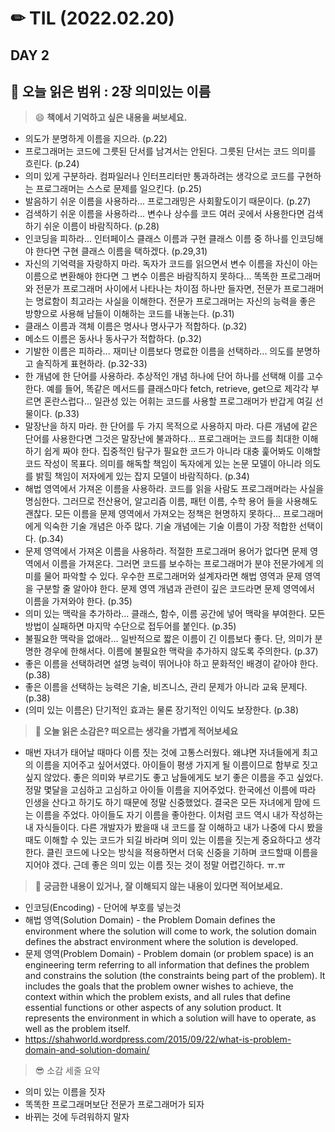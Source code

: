 # ✏ TIL (2022.02.20)
## DAY 2
📖 오늘 읽은 범위 : 2장 의미있는 이름
---
> 😄 **책에서 기억하고 싶은 내용을 써보세요.**
 - 의도가 분명하게 이름을 지으라. (p.22)
 - 프로그래머는 코드에 그릇된 단서를 남겨서는 안된다. 그릇된 단서는 코드 의미를 흐린다. (p.24) 
 - 의미 있게 구분하라. 컴파일러나 인터프리터만 통과하려는 생각으로 코드를 구현하는 프로그래머는 스스로 문제를 일으킨다. (p.25)
 - 발음하기 쉬운 이름을 사용하라... 프로그래밍은 사회활도이기 때문이다. (p.27)
 - 검색하기 쉬운 이름을 사용하라... 변수나 상수를 코드 여러 곳에서 사용한다면 검색하기 쉬운 이름이 바람직하다. (p.28)
 - 인코딩을 피하라... 인터페이스 클래스 이름과 구현 클래스 이름 중 하나를 인코딩해야 한다면 구현 클래스 이름을 택하겠다. (p.29,31)
 - 자신의 기억력을 자랑하지 마라. 독자가 코드를 읽으면서 변수 이름을 자신이 아는 이름으로 변환해야 한다면 그 변수 이름은 바람직하지 못하다... 똑똑한 프로그래머와 전문가 프로그래머 사이에서 나타나는 차이점 하나만 들자면, 전문가 프로그래머는 명료함이 최고라는 사실을 이해한다. 전문가 프로그래머는 자신의 능력을 좋은 방향으로 사용해 남들이 이해하는 코드를 내놓는다. (p.31)
 - 클래스 이름과 객체 이름은 명사나 명사구가 적합하다. (p.32)
 - 메소드 이름은 동사나 동사구가 적합하다. (p.32)
 - 기발한 이름은 피하라... 재미난 이름보다 명료한 이름을 선택하라... 의도를 분명하고 솔직하게 표현하라. (p.32-33)
 - 한 개념에 한 단어를 사용하라. 추상적인 개념 하나에 단어 하나를 선택해 이를 고수한다. 예를 들어, 똑같은 메서드를 클래스마다 fetch, retrieve, get으로 제각각 부르면 혼란스럽다... 일관성 있는 어휘는 코드를 사용할 프로그래머가 반갑게 여길 선물이다. (p.33)
 - 말장난을 하지 마라. 한 단어를 두 가지 목적으로 사용하지 마라. 다른 개념에 같은 단어를 사용한다면 그것은 말장난에 불과하다... 프로그래머는 코드를 최대한 이해하기 쉽게 짜야 한다. 집중적인 탐구가 필요한 코드가 아니라 대충 훑어봐도 이해할 코드 작성이 목표다. 의미를 해독할 책임이 독자에게 있는 논문 모델이 아니라 의도를 밝힐 책임이 저자에게 있는 잡지 모델이 바람직하다. (p.34)
 - 해법 영역에서 가져온 이름을 사용하라. 코드를 읽을 사람도 프로그래머라는 사실을 명심한다. 그러므로 전산용어, 알고리즘 이름, 패턴 이름, 수학 용어 들을 사용해도 괜찮다. 모든 이름을 문제 영역에서 가져오는 정책은 현명하지 못하다... 프로그래머에게 익숙한 기술 개념은 아주 많다. 기술 개념에는 기술 이름이 가장 적합한 선택이다. (p.34)
 - 문제 영역에서 가져온 이름을 사용하라. 적절한 프로그래머 용어가 없다면 문제 영역에서 이름을 가져온다. 그러면 코드를 보수하는 프로그래머가 분야 전문가에게 의미를 물어 파악할 수 있다. 우수한 프로그래머와 설계자라면 해법 영역과 문제 영역을 구분할 줄 알아야 한다. 문제 영역 개념과 관련이 깊은 코드라면 문제 영역에서 이름을 가져와야 한다. (p.35)
 - 의미 있는 맥락을 추가하라... 클래스, 함수, 이름 공간에 넣어 맥락을 부여한다. 모든 방법이 실패하면 마지막 수단으로 접두어를 붙인다. (p.35)
 - 불필요한 맥락을 없애라... 일반적으로 짧은 이름이 긴 이름보다 좋다. 단, 의미가 분명한 경우에 한해서다. 이름에 불필요한 맥락을 추가하지 않도록 주의한다. (p.37)
 - 좋은 이름을 선택하려면 설명 능력이 뛰어나야 하고 문화적인 배경이 같아야 한다. (p.38)
 - 좋은 이름을 선택하는 능력은 기술, 비즈니스, 관리 문제가 아니라 교육 문제다. (p.38)
 - (의미 있는 이름은) 단기적인 효과는 물론 장기적인 이익도 보장한다. (p.38)
 
> 🤔 **오늘 읽은 소감은? 떠오르는 생각을 가볍게 적어보세요**
 - 매번 자녀가 태어날 때마다 이름 짓는 것에 고통스러웠다. 왜냐면 자녀들에게 최고의 이름을 지어주고 싶어서였다. 아이들이 평생 가지게 될 이름이므로 함부로 짓고 싶지 않았다. 좋은 의미와 부르기도 좋고 남들에게도 보기 좋은 이름을 주고 싶었다. 정말 몇달을 고심하고 고심하고 아이들 이름을 지어주었다. 한국에선 이름에 따라 인생을 산다고 하기도 하기 때문에 정말 신중했었다. 결국은 모든 자녀에게 맘에 드는 이름을 주었다. 아이들도 자기 이름을 좋아한다. 이처럼 코드 역시 내가 작성하는 내 자식들이다. 다른 개발자가 봤을때 내 코드를 잘 이해하고 내가 나중에 다시 봤을때도 이해할 수 있는 코드가 되길 바라며 의미 있는 이름을 짓는게 중요하다고 생각한다. 클린 코드에 나오는 방식을 적용하면서 더욱 신중을 기하며 코드할때 이름을 지어야 겠다. 근데 좋은 의미 있는 이름 짓는 것이 정말 어렵긴하다. ㅠ.ㅠ 

> 🔎 **궁금한 내용이 있거나, 잘 이해되지 않는 내용이 있다면 적어보세요.**
 - 인코딩(Encoding) - 단어에 부호를 넣는것
 - 해법 영역(Solution Domain) -  the Problem Domain defines the environment where the solution will come to work, the solution domain defines the abstract environment where the solution is developed. 
 - 문제 영역(Problem Domain) - Problem domain (or problem space) is an engineering term referring to all information that defines the problem and constrains the solution (the constraints being part of the problem). It includes the goals that the problem owner wishes to achieve, the context within which the problem exists, and all rules that define essential functions or other aspects of any solution product. It represents the environment in which a solution will have to operate, as well as the problem itself.
- https://shahworld.wordpress.com/2015/09/22/what-is-problem-domain-and-solution-domain/

> 😎 소감 세줄 요약
 - 의미 있는 이름을 짓자
 - 똑똑한 프로그래머보단 전문가 프로그래머가 되자
 - 바뀌는 것에 두려워하지 말자